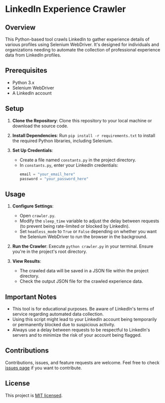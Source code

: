# LinkedIn Experience Crawler

## Overview
This Python-based tool crawls LinkedIn to gather experience details of various profiles using Selenium WebDriver. It's designed for individuals and organizations needing to automate the collection of professional experience data from LinkedIn profiles.

## Prerequisites
- Python 3.x
- Selenium WebDriver
- A LinkedIn account

## Setup
1. **Clone the Repository**: Clone this repository to your local machine or download the source code.

2. **Install Dependencies**: Run `pip install -r requirements.txt` to install the required Python libraries, including Selenium.

3. **Set Up Credentials**:
   - Create a file named `constants.py` in the project directory.
   - In `constants.py`, enter your LinkedIn credentials:
     ```python
     email = "your_email_here"
     password = "your_password_here"
     ```

## Usage
1. **Configure Settings**: 
   - Open `crawler.py`.
   - Modify the `sleep_time` variable to adjust the delay between requests (to prevent being rate-limited or blocked by LinkedIn).
   - Set `headless_mode` to `True` or `False` depending on whether you want the Selenium WebDriver to run the browser in the background.

2. **Run the Crawler**: Execute `python crawler.py` in your terminal. Ensure you're in the project's root directory.

3. **View Results**: 
   - The crawled data will be saved in a JSON file within the project directory.
   - Check the output JSON file for the crawled experience data.

## Important Notes
- This tool is for educational purposes. Be aware of LinkedIn's terms of service regarding automated data collection.
- Using this script might lead to your LinkedIn account being temporarily or permanently blocked due to suspicious activity.
- Always use a delay between requests to be respectful to LinkedIn's servers and to minimize the risk of your account being flagged.

## Contributions
Contributions, issues, and feature requests are welcome. Feel free to check [issues page](your-repository-link) if you want to contribute.

## License
This project is [MIT licensed](your-license-link).
